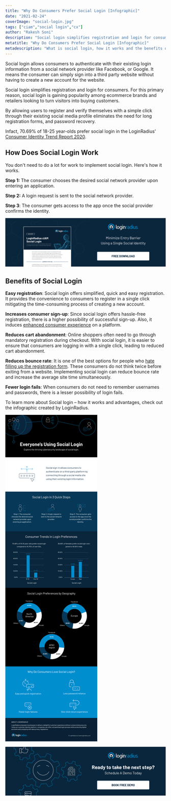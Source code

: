 ```yaml
---
title: "Why Do Consumers Prefer Social Login [Infographic]"
date: "2021-02-24"
coverImage: "social-login.jpg"
tags: ["ciam","social login","cx"]
author: "Rakesh Soni"
description: "Social login simplifies registration and login for consumers. For this primary reason, social login is gaining popularity among ecommerce brands and retailers looking to turn visitors into buying customers."
metatitle: "Why Do Consumers Prefer Social Login [Infographic]"
metadescription: "What is social login, how it works and the benefits of social login. Learn why businesses should add social login for consumers to register with this infographic."
---
```


Social login allows consumers to authenticate with their existing login information from a social network provider like Facebook, or Google. It means the consumer can simply sign into a third party website without having to create a new account for the website. 

Social login simplifies registration and login for consumers. For this primary reason, social login is gaining popularity among ecommerce brands and retailers looking to turn visitors into buying customers. 

By allowing users to register and verify themselves with a simple click through their existing social media profile eliminates the need for long registration forms, and password recovery. 

Infact, 70.69% of 18-25 year-olds prefer social login in the LoginRadius' [Consumer Identity Trend Report 2020](https://www.loginradius.com/resource/digital-identity-trends-2020/). 


## How Does Social Login Work

You don't need to do a lot for work to implement social login. Here's how it works. 

**Step 1:** The consumer chooses the desired social network provider upon entering an application.

**Step 2:** A login request is sent to the social network provider.

**Step 3**: The consumer gets access to the app once the social provider confirms the identity.


[![social-login-datasheet](social-login-datasheet.png)](https://www.loginradius.com/resource/loginradius-ciam-social-login/)


## Benefits of Social Login

**Easy registration**: Social login offers simplified, quick and easy registration. It provides the convenience to consumers to register in a single click mitigating the time-consuming process of creating a new account. 

**Increases consumer sign-up**: Since social login offers hassle-free registration, there is a higher possibility of successful sign-up. Also, it induces [enhanced consumer experience](https://www.loginradius.com/blog/fuel/2020/05/customer-experience-retail-industry/) on a platform. 

**Reduces cart abandonment**: Online shoppers often need to go through mandatory registration during checkout. With social login, it is easier to ensure that consumers are logging in with a single click, leading to reduced cart abandonment. 

**Reduces bounce rate**: It is one of the best options for people who [hate filling up the registration form](https://www.loginradius.com/blog/identity/2021/01/user-onboarding-revamp-application/). These consumers do not think twice before exiting from a website. Implementing social login can reduce bounce rate and increase the average site time simultaneously. 

**Fewer login fails**: When consumers do not need to remember usernames and passwords, there is a lesser possibility of login fails. 

To learn more about Social login – how it works and advantages, check out the infographic created by LoginRadius.


![social-login-infographic](social-login-infographic.png)

[![LoginRadius Book a Demo](../../assets/book-a-demo-loginradius.png)](https://www.loginradius.com/contact-us?utm_source=blog&utm_medium=web&utm_campaign=social-login-infographic)
